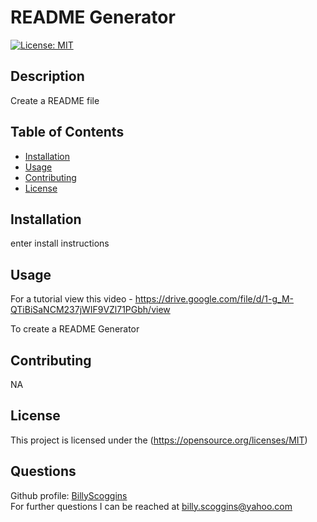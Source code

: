 # README Generator
[![License: MIT](https://img.shields.io/badge/License-MIT-yellow.svg)](https://opensource.org/licenses/MIT)
## Description  
Create a README file
  

## Table of Contents

- [Installation](#installation)
- [Usage](#usage)
- [Contributing](#contributing)
- [License](#license)

## Installation

enter install instructions

## Usage

For a tutorial view this video - https://drive.google.com/file/d/1-g_M-QTiBiSaNCM237jWIF9VZl71PGbh/view

To create a README Generator

## Contributing

NA

## License


This project is licensed under the (https://opensource.org/licenses/MIT)

## Questions

Github profile: [BillyScoggins](https://github.com/BillyScoggins)<br>
For further questions I can be reached at [billy.scoggins@yahoo.com](mailto:billy.scoggins@yahoo.com)
